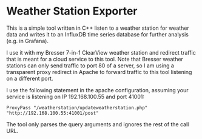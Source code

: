 # Weather Station Exporter

This is a simple tool written in C++ listen to a weather station for
weather data and writes it to an InfluxDB time series database for further analysis
(e.g. in Grafana).

I use it with my Bresser 7-in-1 ClearView weather station and redirect traffic that is meant
for a cloud service to this tool. Note that Bresser weather stations can only send traffic to
port 80 of a server, so I am using a transparent proxy redirect in Apache to forward traffic
to this tool listening on a different port.

I use the following statement in the apache configuration, assuming your service is listening
on IP 192.168.100.55 and port 41001:

    ProxyPass "/weatherstation/updateweatherstation.php" "http://192.168.100.55:41001/post"

The tool only parses the query arguments and ignores the rest of the call URL.
